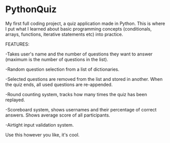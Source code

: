 # PythonQuiz
My first full coding project, a quiz application made in Python. This is where I put what I learned about basic programming concepts 
(conditionals, arrays, functions, iterative statements etc) into practice. 

FEATURES: 

-Takes user's name and the number of questions they want to answer (maximum is the number of questions in the list).

-Random question selection from a list of dictionaries. 

-Selected questions are removed from the list and stored in another. When the quiz ends, all used questions are re-appended.

-Round counting system, tracks how many times the quiz has been replayed. 

-Scoreboard system, shows usernames and their percentage of correct answers. Shows average score of all participants. 

-Airtight input validation system. 


Use this however you like, it's cool. 
